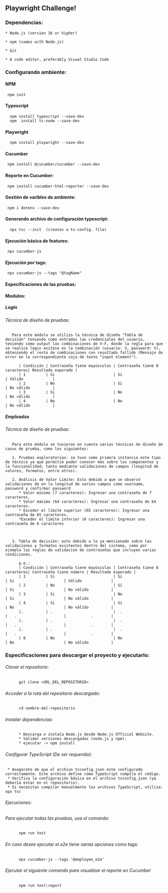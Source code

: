  ## Playwright Challenge!



### Dependencias:
    * Node.js (version 16 or higher)

    * npm (comes with Node.js)

    * Git

    * A code editor, preferably Visual Studio Code


### Configurando ambiente:

#### NPM
     npm init

#### Typescript
      npm install typescript --save-dev
      npm  install ts-node --save-dev

#### Playwright
      npm install playwright --save-dev

#### Cucumber
     npm install @cucumber/cucumber --save-dev


#### Reporte en Cucumber:
     npm install cucumber-html-reporter --save-dev

#### Gestión de varibles de ambiente:
     npm i dotenv --save-dev


#### Generando archivo de configuración typescript:
      npx tsc --init  (creates a ts-config. file)


#### Ejecución básica de features:
     npx cucumber-js


#### Ejecución por tags: 
     npx cucumber-js --tags "@tagName"




#### Especificaciones de las pruebas:

#### Modulos:


##### Login 
###### Técnica de diseño de pruebas: 
       Para este módulo se utilizo la técnica de diseño "Tabla de decisión" teniendo como entradas las credenciales del usuario, teniendo como output las combinaciones de V-F, donde la regla para que se realice login exitoso es la combinación (usuario: V, password: V), obteniendo el resto de combinaciones con resultado fallido (Mensaje de error en la correspondiente caja de texto "input element").

          | Condición | Contraseña tiene mayúsculas | Contraseña tiene 8 caracteres| Resultado esperado |
          | 1         | Si                          | Si                           | Válido             | 
          | 2         | No                          | Si                           | No válido          |  
          | 3         | Si                          | No                           | No válido          |   
          | 4         | No                          | No                           | No válido          |   
       


##### Empleados 
###### Técnica de diseño de pruebas: 
       Para este módulo se tuvieron en cuenta varias técnicas de diseño de casos de prueba, como los siguientes:

       1. Pruebas exploratorias: se tuvo como primera instancia este tipo de técnica ya que permitió poder conocer más sobre los componentes y la funcionalidad, tanto mediante validaciones de campos (longitud de valores, formatos, entre otros).

       2. Análisis de Valor Limite: Esto debido a que se observó validaciones de en la longitud de varios campos como username, password y confirmar password
          * Valor mínimo (7 caracteres): Ingresar una contraseña de 7 caracteres.
          * Valor máximo (64 caracteres): Ingresar una contraseña de 64 caracteres.
          * Exceder el límite superior (65 caracteres): Ingresar una contraseña de 65 caracteres.
          *Exceder el límite inferior (6 caracteres): Ingresar una contraseña de 6 caracteres



       3. Tabla de decisión: esto debido a lo ya mencionado sobre las validaciones y formatos existentes dentro del sistema, como por ejemplo las reglas de validación de contraseñas que incluyen varias condiciones.

          p.e.:  
          | Condición | Contraseña tiene mayúsculas | Contraseña tiene 8 caracteres| Contraseña tiene número | Resultado esperado |
          | 1         | Si                          | Si                           | Si                      | Válido             | 
          | 2         | No                          | Si                           | Si                      | No válido          |  
          | 3         | Si                          | No                           | Si                      | No válido          |   
          | 4         | Si                          | Si                           | No                      | No válido          |   
          |.          | .                           |  .                           |   .                     |           .        |
          |.          | .                           |  .                           |   .                     |           .        |
          |.          | .                           |  .                           |   .                     |           .        |
          | 8         | No                          | No                           | No                      | No válido          |  




### Especificaciones para descargar el proyecto y ejecutarlo:

###### Clonar el repositorio: 
          git clone <URL_DEL_REPOSITORIO>

###### Acceder a la ruta del repositorio descargado: 
          cd nombre-del-repositorio



###### Instalar dependencias: 
          * Descarga e instala Node.js desde Node.js Official Website.
          * Validar versiones descargadas (node.js y npm).
          * ejecutar -> npm install


###### Configurar TypeScript (De ser requerido): 
     * Asegúrate de que el archivo tsconfig.json esté configurado correctamente. Este archivo define cómo TypeScript compila el código.
     * Verifica la configuración básica en el archivo tsconfig.json (ya debería estar en el repositorio).
     * Si necesitas compilar manualmente los archivos TypeScript, utiliza: npx tsc


###### Ejecuciones: 

###### Para ejecutar todas las pruebas, usa el comando:
          npm run test


###### En caso desee ejecutar el e2e tiene varias opciones como tags:
          npx cucumber-js --tags '@employee_e2e'

###### Ejecutar el siguiente comando para visualizar el reporte en Cucumber
          npm run test:report